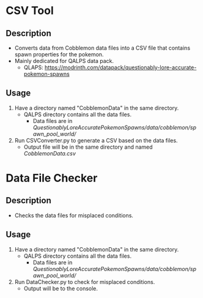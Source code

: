 # CSV Tool
## Description
- Converts data from Cobblemon data files into a CSV file that contains spawn properties for the pokemon.<br>
- Mainly dedicated for QALPS data pack.
  - QLAPS: https://modrinth.com/datapack/questionably-lore-accurate-pokemon-spawns

## Usage
1. Have a directory named "CobblemonData" in the same directory.
    - QALPS directory contains all the data files.
      - Data files are in *QuestionablyLoreAccuratePokemonSpawns/data/cobblemon/spawn_pool_world/*
2. Run CSVConverter.py to generate a CSV based on the data files.
    - Output file will be in the same directory and named *CobblemonData.csv*



# Data File Checker
## Description
- Checks the data files for misplaced conditions.<br>

## Usage
1. Have a directory named "CobblemonData" in the same directory.
    - QALPS directory contains all the data files.
      - Data files are in *QuestionablyLoreAccuratePokemonSpawns/data/cobblemon/spawn_pool_world/*
2. Run DataChecker.py to check for misplaced conditions.
    - Output will be to the console.
